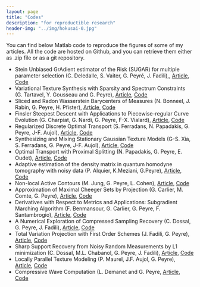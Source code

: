```yaml
---
layout: page
title: "Codes"
description: "for reproductible research"
header-img: "../img/hokusai-0.jpg"
---
```




You can find below Matlab code to reproduce the figures of some of my articles. All the code are hosted on Github, and you can retrieve them either as .zip file or as a git repository.

* Stein Unbiased GrAdient estimator of the Risk (SUGAR) for multiple parameter selection (C. Deledalle, S. Vaiter, G. Peyré, J. Fadili),, [Article](https://hal.archives-ouvertes.fr/hal-00987295), [Code](https://github.com/deledalle/sugar)
* Variational Texture Synthesis with Sparsity and Spectrum Constraints (G. Tartavel, Y. Gousseau and G. Peyre), [Article](https://hal.archives-ouvertes.fr/hal-00881847/), [Code](https://bitbucket.org/gtartavel/variational_synthesis)
* Sliced and Radon Wasserstein Barycenters of Measures (N. Bonneel, J. Rabin, G. Peyre, H. Pfister), [Article](http://hal.archives-ouvertes.fr/hal-00881872), [Code](https://github.com/gpeyre/2014-JMIV-SlicedTransport)
* Finsler Steepest Descent with Applications to Piecewise-regular Curve Evolution (G. Charpiat, G. Nardi, G. Peyre, F-X. Vialard), [Article](http://hal.archives-ouvertes.fr/hal-00839635), [Code](https://github.com/gpeyre/2013-IFB-FinslerGradient)
* Regularized Discrete Optimal Transport (S. Ferradans, N. Papadakis, G. Peyre, J-F. Aujol), [Article](http://arxiv.org/abs/1307.5551), [Code](https://github.com/gpeyre/2013-SIIMS-regularized-ot)
* Synthesizing and Mixing Stationary Gaussian Texture Models (G-S. Xia, S. Ferradans, G. Peyre, J-F. Aujol), [Article](http://hal.archives-ouvertes.fr/hal-00816342), [Code](https://github.com/gpeyre/2013-SIIMS-gaussian-textures)
* Optimal Transport with Proximal Splitting (N. Papadakis, G. Peyre, E. Oudet), [Article](http://hal.archives-ouvertes.fr/hal-00816211), [Code](https://github.com/gpeyre/2013-SIIMS-ot-splitting)
* Adaptive estimation of the density matrix in quantum homodyne tomography with noisy data (P. Alquier, K.Meziani, G.Peyre), [Article](http://arxiv.org/abs/1301.7644), [Code](https://github.com/gpeyre/2012-IP-stats-quantic)
* Non-local Active Contours (M. Jung, G. Peyre, L. Cohen), [Article](http://hal.archives-ouvertes.fr/hal-00650735), [Code](https://github.com/gpeyre/2012-SIIMS-nl-ac)
* Approximation of Maximal Cheeger Sets by Projection (G. Carlier, M. Comte, G. Peyre), [Article](http://hal.archives-ouvertes.fr/hal-00359736), [Code](https://github.com/gpeyre/2009-M3AN-cheeger)
* Derivatives with Respect to Metrics and Applications: Subgradient Marching Algorithm (F.  Benmansour, G. Carlier, G. Peyre, F. Santambrogio), [Article](http://hal.archives-ouvertes.fr/hal-00360794), [Code](https://github.com/gpeyre/2010-Numerische-SubGrad)
* A Numerical Exploration of Compressed Sampling Recovery (C. Dossal, G. Peyre, J. Fadili), [Article](http://hal.archives-ouvertes.fr/hal-00402455), [Code](https://github.com/gpeyre/2010-LAA-numerical-cs)
* Total Variation Projection with First Order Schemes (J. Fadili, G. Peyre), [Article](http://hal.archives-ouvertes.fr/hal-00380491), [Code](https://github.com/gpeyre/2011-TIP-tv-projection)
* Sharp Support Recovery from Noisy Random Measurements by L1 minimization (C. Dossal, M.L. Chabanol, G. Peyre, J. Fadili), [Article](http://hal.archives-ouvertes.fr/hal-00553670), [Code](https://github.com/gpeyre/2011-ACHA-support-ident)
* Locally Parallel Texture Modeling (P. Maurel, J.F. Aujol, G. Peyre), [Article](http://hal.archives-ouvertes.fr/hal-00415779), [Code](https://github.com/gpeyre/2011-SIIMS-tv-hilbert)
* Compressive Wave Computation (L. Demanet and G. Peyre, [Article](http://hal.archives-ouvertes.fr/hal-00368919), [Code](https://github.com/gpeyre/2011-FOCM-cwc)

